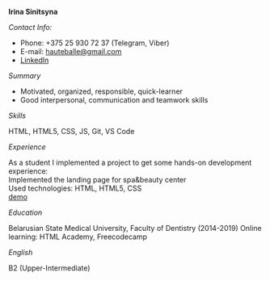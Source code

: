 **Irina Sinitsyna** 

*Contact Info:*  
* Phone: +375 25 930 72 37 (Telegram, Viber)  
* E-mail: hauteballe@gmail.com  
* [LinkedIn](https://www.linkedin.com/in/irene-sinitsyna-a346a31ba/)

*Summary* 
* Motivated, organized, responsible, quick-learner    
* Good interpersonal, communication and teamwork skills 

*Skills*

HTML, HTML5, CSS, JS, Git, VS Code

*Experience*

As a student I implemented a project to get some hands-on development experience:   
Implemented the landing page for spa&beauty center    
Used technologies: HTML, HTML5, CSS     
[demo](https://github.com/hauteballe/Spa-Landing/)

*Education*   

Belarusian State Medical University, Faculty of Dentistry (2014-2019) 
Online learning: HTML Academy, Freecodecamp

*English* 

B2 (Upper-Intermediate)
